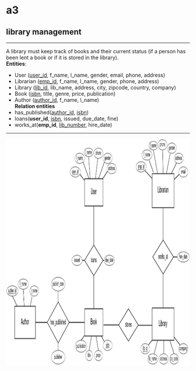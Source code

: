 # a3
## library management
---
A library must keep track of books and their current status (if a person has been lent a book or if it is stored in the library). <br />
**Entities**: <br />
- User (<u>user_id</u>, f_name, l_name, gender, email, phone, address)
- Librarian (<u>emp_id</u>, f_name, l_name, gender, phone, address)
- Library (<u>lib_id</u>, lib_name, address, city, zipcode, country, company)
- Book (<u>isbn</u>, title, genre, price, publication)
- Author (<u>author_id</u>, f_name, l_name) <br />
**Relation entities** <br />
- has_published(<u>author_id</u>, <u>isbn</u>)
- loans(__user_id__, <u>isbn</u>, issued, due_date, fine)
- works_at(__emp_id__, <u>lib_number</u>, hire_date)
---
<img src="./img/library_db_ER.png" height=620px width=960px>

